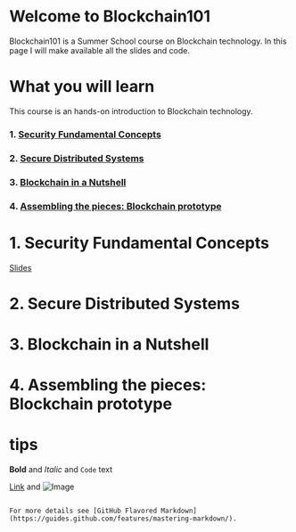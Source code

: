 # Welcome to Blockchain101
Blockchain101 is a Summer School course on Blockchain technology.
In this page I will make available all the slides and code.

# What you will learn
This course is an hands-on introduction to Blockchain technology.

### 1. [Security Fundamental Concepts](#intro)

### 2. [Secure Distributed Systems](#distributed_systems)

### 3. [Blockchain in a Nutshell](#blockchain)

### 4. [Assembling the pieces: Blockchain prototype](#prototype)



# 1. Security Fundamental Concepts <a name="intro"></a>
[Slides](https://github.com/MiguelGarciaTH/Blockchain101/blob/master/slides/1_blockchain101_security_fundamental_concepts.pdf)
# 2. Secure Distributed Systems <a name="distributed_systems"></a>

# 3. Blockchain in a Nutshell <a name="blockchain"></a>

# 4. Assembling the pieces: Blockchain prototype <a name="prototype"></a>


# tips

**Bold** and _Italic_ and `Code` text

[Link](url) and ![Image](src)
```

For more details see [GitHub Flavored Markdown](https://guides.github.com/features/mastering-markdown/).
